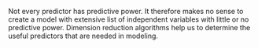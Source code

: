 Not every predictor has predictive power. It therefore makes no sense to create a model with extensive list of independent variables with little or no predictive power. 
Dimension reduction algorithms help us to determine the useful predictors that are needed in modeling.
